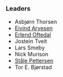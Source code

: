 ### Leaders

* Asbjørn Thorsen
* [Eivind Arvesen](mailto:eivind.arvesen@owasp.org)
* [Erlend Oftedal](mailto:erlend.oftedal@owasp.org)
* Jostein Tveit
* Lars Smeby
* Nick Murison
* [Ståle Pettersen](mailto:ståle.pettersen@owasp.org)
* Tor E. Bjørstad
